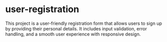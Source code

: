 # user-registration
This project is a user-friendly registration form that allows users to sign up by providing their personal details. It includes input validation, error handling, and a smooth user experience with responsive design.
